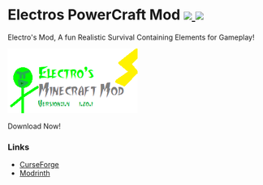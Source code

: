 # Electros PowerCraft Mod [![](http://cf.way2muchnoise.eu/versions/1032767.svg) ![](http://cf.way2muchnoise.eu/1032767.svg)](https://legacy.curseforge.com/minecraft/mc-mods/electros-mod/)

Electro's Mod, A fun Realistic Survival Containing Elements for Gameplay!

![Logo](./logo.png)

Download Now!

### Links
- [CurseForge](https://legacy.curseforge.com/minecraft/mc-mods/electros-mod)
- [Modrinth](https://modrinth.com/mod/electros-powercraft)
